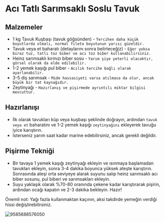 # Acı Tatlı Sarımsaklı Soslu Tavuk

## Malzemeler

- 1 kg Tavuk Kuşbaşı (tavuk göğsünden) - `Tercihen daha küçük boyutlarda olmalı, normal fileto boyutunun yarısı güzeldir.`
- Tavuk veya et baharatı (detaylarını sonra belirteceğiz) - `Eğer yoksa biraz tuz, tatlı toz biber ve acı toz biber kullanabilirsiniz.`
- Heinz sarımsaklı kırmızı biber sosu - `Yarım şişe yeterli olacaktır, görsel olarak da elde edilebilir.`
- 1-2 yemek kaşığı pul biber - `Acılık tercihe bağlı olarak ayarlanabilir.`
- 3-5 diş sarımsak - `Mide hassasiyeti varsa atılmasa da olur, ancak büyük bir tat kaynağıdır.`
- Zeytinyağı - `Hazırlanış ve pişirmede ayrıntılı miktar bilgisi mevcuttur.`

## Hazırlanışı

- İlk olarak tavukları küp veya kuşbaşı şeklinde doğrayın, ardından `tavuk veya et` baharatını ve 1-2 yemek kaşığı `zeytinyağını` ekleyerek tavuğu iyice karıştırın.
- İsterseniz yarım saat kadar marine edebilirsiniz, ancak gerekli değildir.

## Pişirme Tekniği

- Bir tavaya 1 yemek kaşığı zeytinyağı ekleyin ve ısınmaya başlamadan tavukları ekleyin, sonra 3-4 dakika boyunca yüksek ateşte karıştırın. Sonrasında ateşi orta seviyeye alarak suyunu salıp heinz sarımsaklı acı biber sosunu, pul biberi ve sarımsakları ekleyin.
- Suyu yaklaşık olarak %70-80 oranında çekene kadar karıştırarak pişirin, ardından ocağı kapatın ve 2-3 dakika bekleyin. Hazır!

Önemli not: Yağı fazla kullanmaktan kaçının, aksi takdirde yemeğin verdiği hissi değiştirebilirsiniz.

![9585688576050](https://github.com/quanton-dev/food-recipes/assets/15233139/8267ace6-9e9f-4a92-bd75-ff609ca9c0c5)

